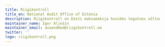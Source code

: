 ```yaml
---
title: Riigikontroll
title_en: National Audit Office of Estonia
description: Riigikontroll on Eesti maksumaksja huvides tegutsev sõltumatu asutus, kelle ülesandeks on uurida, kuidas riik on maksumaksja raha kulutanud.
maintainer_name: Igor Aljošin
maintainer_email: avaandmed@riigikontroll.ee
twitter: ''
logo: riigikontroll.png
---
```

